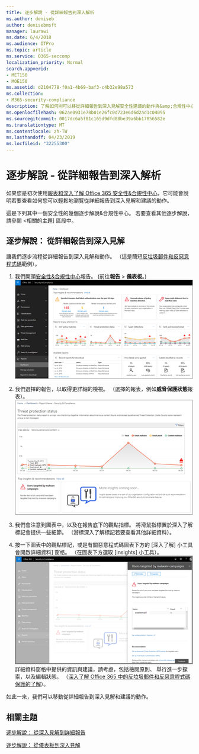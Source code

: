 ```yaml
---
title: 逐步解說 - 從詳細報告到深入解析
ms.author: deniseb
author: denisebmsft
manager: laurawi
ms.date: 6/4/2018
ms.audience: ITPro
ms.topic: article
ms.service: O365-seccomp
localization_priority: Normal
search.appverid:
- MET150
- MOE150
ms.assetid: d2104778-f0a1-4b69-baf3-c4b32e98a573
ms.collection:
- M365-security-compliance
description: 了解如何則可以移從詳細報告到深入見解安全性建議的動作與&amp;合規性中心。
ms.openlocfilehash: 062ae0931e78b01e26fc0d723e6d6d2ad1c04095
ms.sourcegitcommit: 0017dc6a5f81c165d9dfd88be39a6bb17856582e
ms.translationtype: MT
ms.contentlocale: zh-TW
ms.lasthandoff: 04/23/2019
ms.locfileid: "32255300"
---
```

# <a name="walkthrough---from-a-detailed-report-to-an-insight"></a>逐步解說 - 從詳細報告到深入解析

如果您是初次使用[報表和深入了解 Office 365 安全性&amp;合規性中心](reports-and-insights-in-security-and-compliance.md)，它可能會說明若要查看如何您可以輕鬆地瀏覽從詳細報告到深入見解和建議的動作。 
  
這是下列其中一個安全性的幾個逐步解說&amp;合規性中心。 若要查看其他逐步解說，請參閱 <<c0>相關的主題] 區段中。 
  
## <a name="walkthrough-from-a-detailed-report-to-an-insight"></a>逐步解說： 從詳細報告到深入見解

讓我們逐步流程從詳細報告到深入見解和動作。 （這是簡短[反垃圾郵件和反惡意程式碼](anti-spam-and-anti-malware-protection.md)範例）。 
  
1. 我們開頭[安全性&amp;合規性中心](https://protection.office.com)報告。 (前往**報告** \> **儀表板**。) <br/>![安全性&amp;合規性中心，移至報表\>儀表板](media/68f3bb7c-b4f7-4cca-904b-478643a93c94.png)
  
2. 我們選擇的報告，以取得更詳細的檢視。 （選擇的報表，例如**威脅保護狀態**報表）。<br/>![顯示深入了解威脅保護狀態報表](media/f47d7dbd-816a-47ba-b8db-53919fbed192.png)
  
3. 我們會注意到圖表中，以及在報告底下的觀點指標。 將滑鼠指標置於深入了解標記會提供一些細節。 （游標深入了解標記若要查看其他詳細資料）。
    
4. 按一下圖表中的觀點標記，或是有關惡意程式碼圖表下方的 [深入了解] 小工具會開啟詳細資料] 窗格。 （在圖表下方選取 [insights] 小工具）。<br/>![深入了解有關惡意程式碼的詳細資料](media/2c8bccc5-ca4e-4bb9-ad4c-55fcee0535b7.png)<br/>詳細資料窗格中提供的資訊與建議，請考慮，包括檢閱原則、 舉行進一步探索，以及編輯狀態。 （[深入了解 Office 365 中的反垃圾郵件和反惡意程式碼保護的了解](anti-spam-and-anti-malware-protection.md)）。
    
如此一來，我們可以移動從詳細報告到深入見解和建議的動作。 
  
## <a name="related-topics"></a>相關主題

[逐步解說： 從深入見解到詳細報告](from-an-insight-to-a-detailed-report.md)
  
[逐步解說： 從儀表板到深入見解](from-a-dashboard-to-an-insight.md)
  

